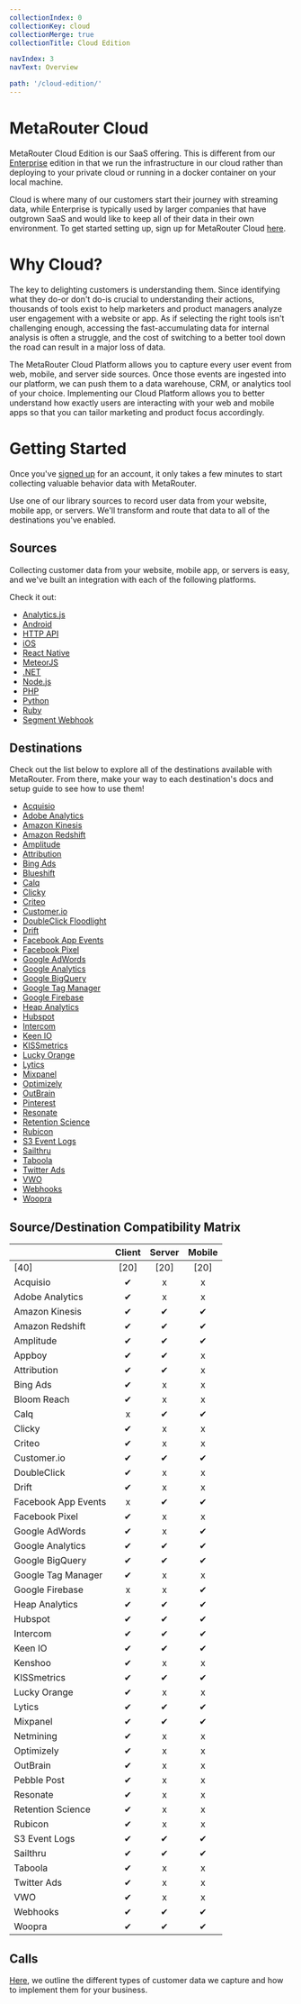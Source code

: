 ```yaml
---
collectionIndex: 0
collectionKey: cloud
collectionMerge: true
collectionTitle: Cloud Edition

navIndex: 3
navText: Overview

path: '/cloud-edition/'
---
```


# MetaRouter Cloud

MetaRouter Cloud Edition is our SaaS offering. This is different from our [Enterprise](../enterprise/overview.html) edition in that we run the infrastructure in our cloud rather than deploying to your private cloud or running in a docker container on your local machine.

Cloud is where many of our customers start their journey with streaming data, while Enterprise is typically used by larger companies that have outgrown SaaS and would like to keep all of their data in their own environment. To get started setting up, sign up for MetaRouter Cloud [here](https://app.metarouter.io/signup).

# Why Cloud?

The key to delighting customers is understanding them. Since identifying what they do-or don't do-is crucial to understanding their actions, thousands of tools exist to help marketers and product managers analyze user engagement with a website or app. As if selecting the right tools isn't challenging enough, accessing the fast-accumulating data for internal analysis is often a struggle, and the cost of switching to a better tool down the road can result in a major loss of data.

The MetaRouter Cloud Platform allows you to capture every user event from web, mobile, and server side sources. Once those events are ingested into our platform, we can push them to a data warehouse, CRM, or analytics tool of your choice. Implementing our Cloud Platform allows you to better understand how exactly users are interacting with your web and mobile apps so that you can tailor marketing and product focus accordingly.

# Getting Started

Once you've [signed up](https://app.metarouter.io/signup) for an account, it only takes a few minutes to start collecting valuable behavior data with MetaRouter.

Use one of our library sources to record user data from your website, mobile app, or servers. We'll transform and route that data to all of the destinations you've enabled.

## Sources

Collecting customer data from your website, mobile app, or servers is easy, and we've built an integration with each of the following platforms.

Check it out:

- [Analytics.js](/v2/clickstream/sources/analyticsjs.html)
- [Android](/v2/clickstream/sources/android.html)
- [HTTP API](/v2/clickstream/sources/httpapi.html)
- [iOS](/v2/clickstream/sources/ios.html)
- [React Native](/v2/clickstream/sources/react.html)
- [MeteorJS](/v2/clickstream/sources/meteorjs.html)
- [.NET](/v2/clickstream/sources/net.html)
- [Node.js](/v2/clickstream/sources/nodejs.html)
- [PHP](/v2/clickstream/sources/php.html)
- [Python](/v2/clickstream/sources/python.html)
- [Ruby](/v2/clickstream/sources/ruby.html)
- [Segment Webhook](../sources/segment-webhook.html)

## Destinations

Check out the list below to explore all of the destinations available with MetaRouter. From there, make your way to each destination's docs and setup guide to see how to use them!

- [Acquisio](/v2/clickstream/destinations/acquisio.html)
- [Adobe Analytics](/v2/clickstream/destinations/adobe-analytics.html)
- [Amazon Kinesis](/v2/clickstream/destinations/amazon-kinesis.html)
- [Amazon Redshift](/v2/clickstream/destinations/amazon-redshift.html)
- [Amplitude](/v2/clickstream/destinations/amplitude.html)
- [Attribution](/v2/clickstream/destinations/attribution.html)
- [Bing Ads](/v2/clickstream/destinations/bing-ads.md)
- [Blueshift](/v2/clickstream/destinations/blueshift.md)
- [Calq](/v2/clickstream/destinations/calq.html)
- [Clicky](/v2/clickstream/destinations/clicky.html)
- [Criteo](/v2/clickstream/destinations/criteo.html)
- [Customer.io](/v2/clickstream/destinations/customerio.html)
- [DoubleClick Floodlight](/v2/clickstream/destinations/doubleclick-floodlight.html)
- [Drift](/v2/clickstream/destinations/drift.html)
- [Facebook App Events](/v2/clickstream/destinations/facebook-app-events.html)
- [Facebook Pixel](/v2/clickstream/destinations/facebook-pixel.html)
- [Google AdWords](/v2/clickstream/destinations/google-adwords.html)
- [Google Analytics](/v2/clickstream/destinations/google-analytics.html)
- [Google BigQuery](/v2/clickstream/destinations/google-bigquery.html)
- [Google Tag Manager](/v2/clickstream/destinations/google-tag-manager.html)
- [Google Firebase](/v2/clickstream/destinations/firebase.html)
- [Heap Analytics](/v2/clickstream/destinations/heap-analytics.html)
- [Hubspot](/v2/clickstream/destinations/hubspot.html)
- [Intercom](/v2/clickstream/destinations/intercom.html)
- [Keen IO](/v2/clickstream/destinations/keen-io.html)
- [KISSmetrics](/v2/clickstream/destinations/kissmetrics.html)
- [Lucky Orange](/v2/clickstream/destinations/lucky-orange.html)
- [Lytics](/v2/clickstream/destinations/lytics.html)
- [Mixpanel](/v2/clickstream/destinations/mixpanel.html)
- [Optimizely](/v2/clickstream/destinations/optimizely.html)
- [OutBrain](/v2/clickstream/destinations/outbrain.html)
- [Pinterest](/v2/clickstream/destinations/pinterest.html)
- [Resonate](/v2/clickstream/destinations/resonate.html)
- [Retention Science](/v2/clickstream/destinations/retention-science.html)
- [Rubicon](/v2/clickstream/destinations/rubicon.html)
- [S3 Event Logs](/v2/clickstream/destinations/s3-event-logs.html)
- [Sailthru](/v2/clickstream/destinations/sailthru.html)
- [Taboola](/v2/clickstream/destinations/taboola.html)
- [Twitter Ads](/v2/clickstream/destinations/twitter-ads.html)
- [VWO](/v2/clickstream/destinations/vwo.html)
- [Webhooks](/v2/clickstream/destinations/webhooks.html)
- [Woopra](/v2/clickstream/destinations/woopra.html)

## Source/Destination Compatibility Matrix

<!-- TODO: Figure out how to get EE edition destinations into this matrix -->

|                     | Client | Server | Mobile |
| ------------------- | :----: | :----: | :----: |
| [40]                |  [20]  |  [20]  |  [20]  |
| Acquisio            |   ✔    |   x    |   x    |
| Adobe Analytics     |   ✔    |   x    |   x    |
| Amazon Kinesis      |   ✔    |   ✔    |   ✔    |
| Amazon Redshift     |   ✔    |   ✔    |   ✔    |
| Amplitude           |   ✔    |   ✔    |   ✔    |
| Appboy              |   ✔    |   ✔    |   x    |
| Attribution         |   ✔    |   ✔    |   x    |
| Bing Ads            |   ✔    |   x    |   x    |
| Bloom Reach         |   ✔    |   x    |   x    |
| Calq                |   x    |   ✔    |   ✔    |
| Clicky              |   ✔    |   x    |   x    |
| Criteo              |   ✔    |   x    |   x    |
| Customer.io         |   ✔    |   ✔    |   ✔    |
| DoubleClick         |   ✔    |   x    |   x    |
| Drift               |   ✔    |   x    |   x    |
| Facebook App Events |   x    |   ✔    |   ✔    |
| Facebook Pixel      |   ✔    |   x    |   x    |
| Google AdWords      |   ✔    |   x    |   ✔    |
| Google Analytics    |   ✔    |   ✔    |   ✔    |
| Google BigQuery     |   ✔    |   ✔    |   ✔    |
| Google Tag Manager  |   ✔    |   x    |   x    |
| Google Firebase     |   x    |   x    |   ✔    |
| Heap Analytics      |   ✔    |   ✔    |   ✔    |
| Hubspot             |   ✔    |   ✔    |   ✔    |
| Intercom            |   ✔    |   ✔    |   ✔    |
| Keen IO             |   ✔    |   ✔    |   ✔    |
| Kenshoo             |   ✔    |   x    |   x    |
| KISSmetrics         |   ✔    |   ✔    |   ✔    |
| Lucky Orange        |   ✔    |   x    |   x    |
| Lytics              |   ✔    |   ✔    |   ✔    |
| Mixpanel            |   ✔    |   ✔    |   ✔    |
| Netmining           |   ✔    |   x    |   x    |
| Optimizely          |   ✔    |   x    |   x    |
| OutBrain            |   ✔    |   x    |   x    |
| Pebble Post         |   ✔    |   x    |   x    |
| Resonate            |   ✔    |   x    |   x    |
| Retention Science   |   ✔    |   x    |   x    |
| Rubicon             |   ✔    |   x    |   x    |
| S3 Event Logs       |   ✔    |   ✔    |   ✔    |
| Sailthru            |   ✔    |   ✔    |   ✔    |
| Taboola             |   ✔    |   x    |   x    |
| Twitter Ads         |   ✔    |   x    |   x    |
| VWO                 |   ✔    |   x    |   x    |
| Webhooks            |   ✔    |   ✔    |   ✔    |
| Woopra              |   ✔    |   ✔    |   ✔    |

## Calls

[Here](/v2/clickstream/calls.html), we outline the different types of customer data we capture and how to implement them for your business.
